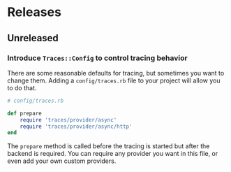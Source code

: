 # Releases

## Unreleased

### Introduce `Traces::Config` to control tracing behavior

There are some reasonable defaults for tracing, but sometimes you want to change them. Adding a `config/traces.rb` file to your project will allow you to do that.

```ruby
# config/traces.rb

def prepare
	require 'traces/provider/async'
	require 'traces/provider/async/http'
end
```

The `prepare` method is called before the tracing is started but after the backend is required. You can require any provider you want in this file, or even add your own custom providers.
